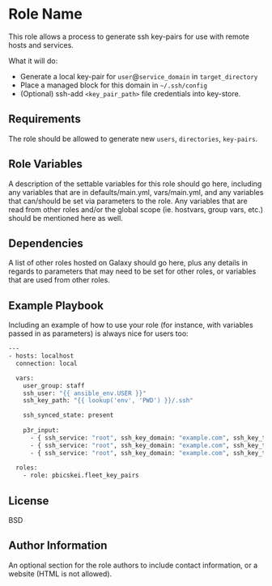 Role Name
=========

This role allows a process to generate ssh key-pairs for use with remote hosts and services.

What it will do:

* Generate a local key-pair for `user`@`service_domain` in `target_directory`
* Place a managed block for this domain in `~/.ssh/config`
* (Optional) ssh-add `<key_pair_path>` file credentials into key-store.

Requirements
------------

The role should be allowed to generate new `users`, `directories`, `key-pairs`.

Role Variables
--------------

A description of the settable variables for this role should go here, including any variables that are in defaults/main.yml, vars/main.yml, and any variables that can/should be set via parameters to the role. Any variables that are read from other roles and/or the global scope (ie. hostvars, group vars, etc.) should be mentioned here as well.

Dependencies
------------

A list of other roles hosted on Galaxy should go here, plus any details in regards to parameters that may need to be set for other roles, or variables that are used from other roles.

Example Playbook
----------------

Including an example of how to use your role (for instance, with variables passed in as parameters) is always nice for users too:

```bash
---
- hosts: localhost
  connection: local

  vars:
    user_group: staff
    ssh_user: "{{ ansible_env.USER }}"
    ssh_key_path: "{{ lookup('env', 'PWD') }}/.ssh"

    ssh_synced_state: present
    
    p3r_input:
      - { ssh_service: "root", ssh_key_domain: "example.com", ssh_key_type: "rsa", ssh_key_bits: 4096, environment: "dev", ssh_passphrase: "", state: "{{ ssh_synced_state }}" }
      - { ssh_service: "root", ssh_key_domain: "example.com", ssh_key_type: "rsa", ssh_key_bits: 4096, environment: "dev", ssh_passphrase: "", state: "{{ ssh_synced_state }}" }
      - { ssh_service: "root", ssh_key_domain: "example.com", ssh_key_type: "rsa", ssh_key_bits: 4096, environment: "dev", ssh_passphrase: "", state: "{{ ssh_synced_state }}" }
   
  roles:
    - role: pbicskei.fleet_key_pairs
```

License
-------

BSD

Author Information
------------------

An optional section for the role authors to include contact information, or a website (HTML is not allowed).
